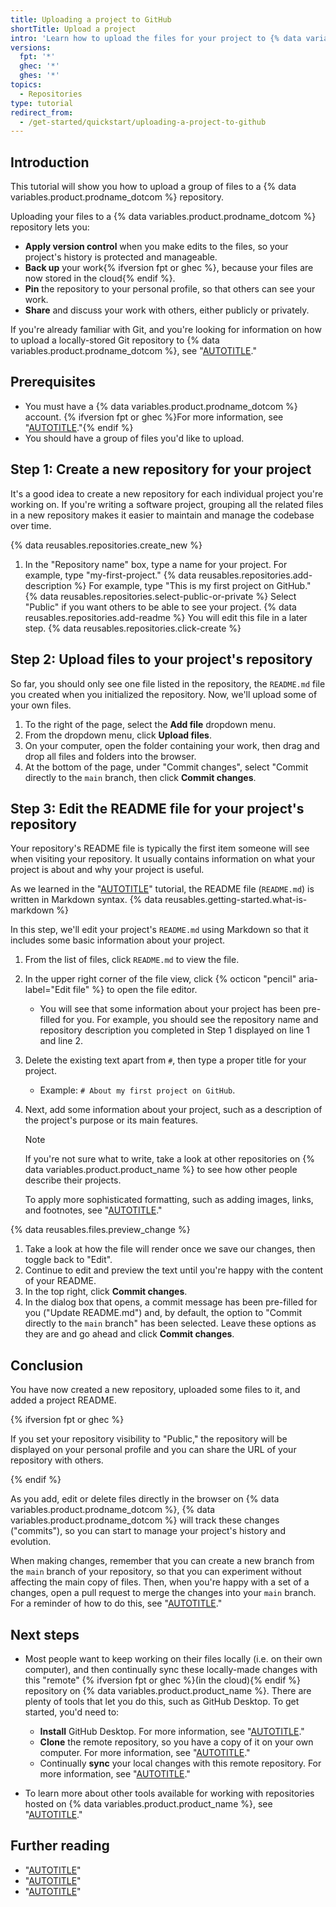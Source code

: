 ```yaml
---
title: Uploading a project to GitHub
shortTitle: Upload a project
intro: 'Learn how to upload the files for your project to {% data variables.product.prodname_dotcom %}.'
versions:
  fpt: '*'
  ghec: '*'
  ghes: '*'
topics:
  - Repositories
type: tutorial
redirect_from:
  - /get-started/quickstart/uploading-a-project-to-github
---
```


## Introduction

This tutorial will show you how to upload a group of files to a {% data variables.product.prodname_dotcom %} repository.

Uploading your files to a {% data variables.product.prodname_dotcom %} repository lets you:
* **Apply version control** when you make edits to the files, so your project's history is protected and manageable.
* **Back up** your work{% ifversion fpt or ghec %}, because your files are now stored in the cloud{% endif %}.
* **Pin** the repository to your personal profile, so that others can see your work.
* **Share** and discuss your work with others, either publicly or privately.

If you're already familiar with Git, and you're looking for information on how to upload a locally-stored Git repository to {% data variables.product.prodname_dotcom %}, see "[AUTOTITLE](/migrations/importing-source-code/using-the-command-line-to-import-source-code/adding-locally-hosted-code-to-github#adding-a-local-repository-to-github-using-git)."

## Prerequisites

* You must have a {% data variables.product.prodname_dotcom %} account. {% ifversion fpt or ghec %}For more information, see "[AUTOTITLE](/get-started/start-your-journey/creating-an-account-on-github)."{% endif %}
* You should have a group of files you'd like to upload.

## Step 1: Create a new repository for your project

It's a good idea to create a new repository for each individual project you're working on. If you're writing a software project, grouping all the related files in a new repository makes it easier to maintain and manage the codebase over time.

{% data reusables.repositories.create_new %}
1. In the "Repository name" box, type a name for your project. For example, type "my-first-project."
{% data reusables.repositories.add-description %} For example, type "This is my first project on GitHub."
{% data reusables.repositories.select-public-or-private %} Select "Public" if you want others to be able to see your project.
{% data reusables.repositories.add-readme %} You will edit this file in a later step.
{% data reusables.repositories.click-create %}

## Step 2: Upload files to your project's repository

So far, you should only see one file listed in the repository, the `README.md` file you created when you initialized the repository. Now, we'll upload some of your own files.

1. To the right of the page, select the **Add file** dropdown menu.
1. From the dropdown menu, click **Upload files**.
1. On your computer, open the folder containing your work, then drag and drop all files and folders into the browser.
1. At the bottom of the page, under "Commit changes", select "Commit directly to the `main` branch, then click **Commit changes**.

## Step 3: Edit the README file for your project's repository

Your repository's README file is typically the first item someone will see when visiting your repository. It usually contains information on what your project is about and why your project is useful.

As we learned in the "[AUTOTITLE](/get-started/start-your-journey/hello-world)" tutorial, the README file (`README.md`) is written in Markdown syntax. {% data reusables.getting-started.what-is-markdown %}

In this step, we'll edit your project's `README.md` using Markdown so that it includes some basic information about your project.

1. From the list of files, click `README.md` to view the file.
1. In the upper right corner of the file view, click {% octicon "pencil" aria-label="Edit file" %} to open the file editor.
   * You will see that some information about your project has been pre-filled for you. For example, you should see the repository name and repository description you completed in Step 1 displayed on line 1 and line 2.
1. Delete the existing text apart from `#`, then type a proper title for your project.
   * Example: `# About my first project on GitHub`.
1. Next, add some information about your project, such as a description of the project's purpose or its main features.

   > [!NOTE]
   > If you're not sure what to write, take a look at other repositories on {% data variables.product.product_name %} to see how other people describe their projects.
   >
   > To apply more sophisticated formatting, such as adding images, links, and footnotes, see "[AUTOTITLE](/get-started/writing-on-github/getting-started-with-writing-and-formatting-on-github/basic-writing-and-formatting-syntax)."

{% data reusables.files.preview_change %}
1. Take a look at how the file will render once we save our changes, then toggle back to "Edit".
1. Continue to edit and preview the text until you're happy with the content of your README.
1. In the top right, click **Commit changes**.
1. In the dialog box that opens, a commit message has been pre-filled for you ("Update README.md") and, by default, the option to "Commit directly to the `main` branch" has been selected. Leave these options as they are and go ahead and click **Commit changes**.

## Conclusion

You have now created a new repository, uploaded some files to it, and added a project README.

{% ifversion fpt or ghec %}

If you set your repository visibility to "Public," the repository will be displayed on your personal profile and you can share the URL of your repository with others.

{% endif %}

As you add, edit or delete files directly in the browser on {% data variables.product.prodname_dotcom %}, {% data variables.product.prodname_dotcom %} will track these changes ("commits"), so you can start to manage your project's history and evolution.

When making changes, remember that you can create a new branch from the `main` branch of your repository, so that you can experiment without affecting the main copy of files. Then, when you're happy with a set of a changes, open a pull request to merge the changes into your `main` branch. For a reminder of how to do this, see "[AUTOTITLE](/get-started/start-your-journey/hello-world)."

## Next steps

* Most people want to keep working on their files locally (i.e. on their own computer), and then continually sync these locally-made changes with this "remote" {% ifversion fpt or ghec %}(in the cloud){% endif %} repository on {% data variables.product.product_name %}. There are plenty of tools that let you do this, such as GitHub Desktop. To get started, you'd need to:
   * **Install** GitHub Desktop. For more information, see "[AUTOTITLE](/desktop/overview/getting-started-with-github-desktop)."
   * **Clone** the remote repository, so you have a copy of it on your own computer. For more information, see "[AUTOTITLE](/desktop/adding-and-cloning-repositories/cloning-and-forking-repositories-from-github-desktop)."
   * Continually **sync** your local changes with this remote repository. For more information, see "[AUTOTITLE](/desktop/working-with-your-remote-repository-on-github-or-github-enterprise/syncing-your-branch-in-github-desktop)."

* To learn more about other tools available for working with repositories hosted on {% data variables.product.product_name %}, see "[AUTOTITLE](/get-started/using-github/connecting-to-github)."

## Further reading

* "[AUTOTITLE](/repositories/managing-your-repositorys-settings-and-features/customizing-your-repository/about-readmes)"
* "[AUTOTITLE](/repositories/working-with-files/managing-files)"
* "[AUTOTITLE](/repositories/creating-and-managing-repositories/cloning-a-repository)"
